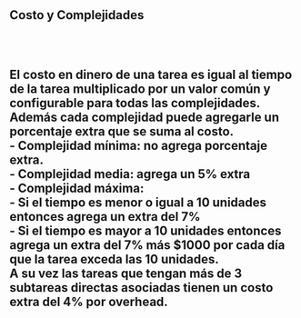 <br><h2>Costo y Complejidades<h2><br>
<br>El costo en dinero de una tarea es igual al tiempo de la tarea multiplicado por un valor común y configurable para todas las complejidades. Además cada complejidad puede agregarle un porcentaje extra que se suma al costo.
<br>- Complejidad mínima: no agrega porcentaje extra.
<br>- Complejidad media: agrega un 5% extra
<br>- Complejidad máxima:
  <br>- Si el tiempo es menor o igual a 10 unidades entonces agrega un extra del 7%
  <br>- Si el tiempo es mayor a 10 unidades entonces agrega un extra del 7% más $1000 por cada día que la tarea exceda las 10 unidades.
<br>A su vez las tareas que tengan más de 3 subtareas directas asociadas tienen un costo extra del 4% por overhead.
